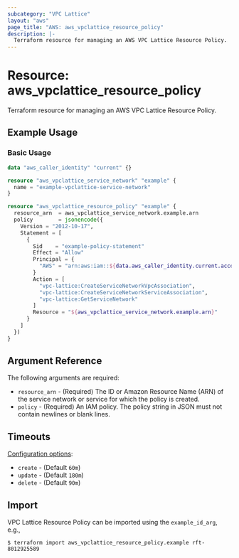 ```yaml
---
subcategory: "VPC Lattice"
layout: "aws"
page_title: "AWS: aws_vpclattice_resource_policy"
description: |-
  Terraform resource for managing an AWS VPC Lattice Resource Policy.
---
```


# Resource: aws_vpclattice_resource_policy

Terraform resource for managing an AWS VPC Lattice Resource Policy.

## Example Usage

### Basic Usage

```terraform
data "aws_caller_identity" "current" {}

resource "aws_vpclattice_service_network" "example" {
  name = "example-vpclattice-service-network"
}

resource "aws_vpclattice_resource_policy" "example" {
  resource_arn  = aws_vpclattice_service_network.example.arn
  policy        = jsonencode({
    Version = "2012-10-17",
    Statement = [
      {
        Sid    = "example-policy-statement"
        Effect = "Allow"
        Principal = {
          "AWS" = "arn:aws:iam::${data.aws_caller_identity.current.account_id}:root"
        }
        Action = [
          "vpc-lattice:CreateServiceNetworkVpcAssociation",
          "vpc-lattice:CreateServiceNetworkServiceAssociation",
          "vpc-lattice:GetServiceNetwork"
        ]
        Resource = "${aws_vpclattice_service_network.example.arn}"
      }
    ]
  })
}
```

## Argument Reference

The following arguments are required:

* `resource_arn` - (Required) The ID or Amazon Resource Name (ARN) of the service network or service for which the policy is created.
* `policy` - (Required) An IAM policy. The policy string in JSON must not contain newlines or blank lines.


## Timeouts

[Configuration options](https://developer.hashicorp.com/terraform/language/resources/syntax#operation-timeouts):

* `create` - (Default `60m`)
* `update` - (Default `180m`)
* `delete` - (Default `90m`)

## Import

VPC Lattice Resource Policy can be imported using the `example_id_arg`, e.g.,

```
$ terraform import aws_vpclattice_resource_policy.example rft-8012925589
```

